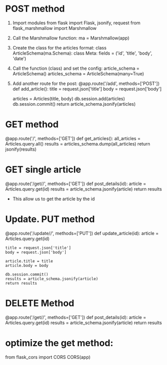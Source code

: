 # POST method

1. Import modules
from flask import Flask, jsonify, request
from flask_marshmallow import Marshmallow

2. Call the Marshmallow function:
ma = Marshmallow(app)

3. Create the class for the articles format:
class ArticleSchema(ma.Schema):
    class Meta:
        fields = ('id', 'title', 'body', 'date')

4. Call the function (class) <ArticleSchema> and set the config:
article_schema = ArticleSchema()
articles_schema = ArticleSchema(many=True)

5. Add another route for the post:
@app.route('/add', methods=['POST'])
def add_article():
    title = request.json['title']
    body = request.json['body']

    articles = Articles(title, body)
    db.session.add(articles)
    db.session.commit()
    return article_schema.jsonify(articles)

# GET method

@app.route('/', methods=['GET'])
def get_articles():
    all_articles = Articles.query.all()
    results = articles_schema.dump(all_articles)
    return jsonify(results)

# GET single article

@app.route('/get/<id>/', methods=['GET'])
def post_details(id):
    article = Articles.query.get(id)
    results = article_schema.jsonify(article)
    return results

* This allow us to get the article by the id


# Update. PUT method

@app.route('/update/<id>/', methods=['PUT'])
def update_article(id):
    article = Articles.query.get(id)

    title = request.json['title']
    body = request.json['body']

    article.title = title
    article.body = body

    db.session.commit()
    results = article_schema.jsonify(article)
    return results


# DELETE Method

@app.route('/get/<id>/', methods=['GET'])
def post_details(id):
    article = Articles.query.get(id)
    results = article_schema.jsonify(article)
    return results


# optimize the get method:

from flask_cors import CORS
CORS(app)